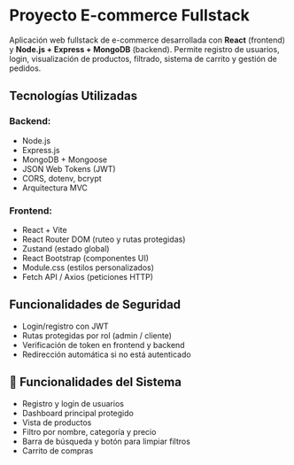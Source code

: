 # Proyecto E-commerce Fullstack

Aplicación web fullstack de e-commerce desarrollada con **React** (frontend) y **Node.js + Express + MongoDB** (backend). Permite registro de usuarios, login, visualización de productos, filtrado, sistema de carrito y gestión de pedidos.

## Tecnologías Utilizadas

### Backend:
- Node.js
- Express.js
- MongoDB + Mongoose
- JSON Web Tokens (JWT)
- CORS, dotenv, bcrypt
- Arquitectura MVC

### Frontend:
- React + Vite
- React Router DOM (ruteo y rutas protegidas)
- Zustand (estado global)
- React Bootstrap (componentes UI)
- Module.css (estilos personalizados)
- Fetch API / Axios (peticiones HTTP)

## Funcionalidades de Seguridad

- Login/registro con JWT
- Rutas protegidas por rol (admin / cliente)
- Verificación de token en frontend y backend
- Redirección automática si no está autenticado

## 🧪 Funcionalidades del Sistema

- Registro y login de usuarios
- Dashboard principal protegido
- Vista de productos
- Filtro por nombre, categoría y precio
- Barra de búsqueda y botón para limpiar filtros
- Carrito de compras
